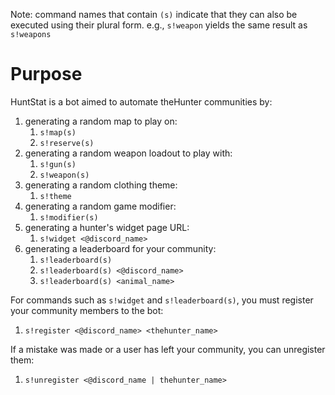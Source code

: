 Note: command names that contain `(s)` indicate that they can also be executed using their plural form. 
e.g., `s!weapon` yields the same result as `s!weapons`

# Purpose
HuntStat is a bot aimed to automate theHunter communities by:
1. generating a random map to play on:
    1. `s!map(s)`
    2. `s!reserve(s)`
2. generating a random weapon loadout to play with:
    1. `s!gun(s)`
    2. `s!weapon(s)`
3. generating a random clothing theme:
    1. `s!theme`
4. generating a random game modifier:
    1. `s!modifier(s)`
5. generating a hunter's widget page URL:
    1. `s!widget <@discord_name>`
6. generating a leaderboard for your community:
    1. `s!leaderboard(s)`
    2. `s!leaderboard(s) <@discord_name>`
    3. `s!leaderboard(s) <animal_name>`

For commands such as `s!widget` and `s!leaderboard(s)`, you must register your community members to the bot:
1. `s!register <@discord_name> <thehunter_name>`

If a mistake was made or a user has left your community, you can unregister them:
1. `s!unregister <@discord_name | thehunter_name>` 

